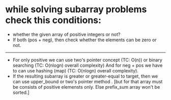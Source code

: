 # while solving subarray problems check this conditions:
- whether the given array of positive integers or not?
- If both (pos + neg), then check whether the elements can be zero or not.
---
- For only positive we can use two's pointer concept (TC: O(n)) or binary searching (TC: O(nlogn) overall complexity) And for neg + pos we have to can use hashing (map) (TC: O(nlogn) overall complexity).
- If the resulting subarray is greater or greater-equal to target, then we can use upper_bound or two's pointer method . [but for that array must be consists of positive elemensts only. Else prefix_sum array won't be sorted.]